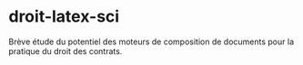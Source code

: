 # droit-latex-sci
Brève étude du potentiel des moteurs de composition de documents pour la pratique du droit des contrats.
